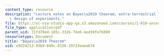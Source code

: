 ```yaml
---
content_type: resource
description: "Lecture notes on Bayes\u2019 theorem, extra-terrestrial life, and the\
  \ design of experiments."
file: https://ol-ocw-studio-app-qa.s3.amazonaws.com/courses/1-010-uncertainty-in-engineering-fall-2008/e9d2421393b9849c815629f33eaeeb74_app_03.pdf
file_type: application/pdf
parent_uid: 71fd70ed-185c-332b-74e6-4e459fe7b890
resourcetype: Document
title: "Bayes\u2019 Theorem"
uid: e9d24213-93b9-849c-8156-29f33eaeeb74
---
```

